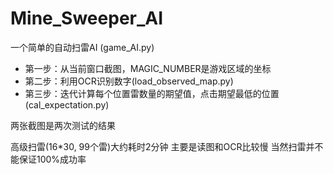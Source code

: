 # Mine_Sweeper_AI

一个简单的自动扫雷AI (game_AI.py)

- 第一步：从当前窗口截图，MAGIC_NUMBER是游戏区域的坐标
- 第二步：利用OCR识别数字(load_observed_map.py)
- 第三步：迭代计算每个位置雷数量的期望值，点击期望最低的位置(cal_expectation.py)

两张截图是两次测试的结果

高级扫雷(16*30, 99个雷)大约耗时2分钟 主要是读图和OCR比较慢
当然扫雷并不能保证100%成功率
